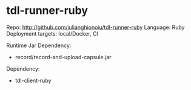 # tdl-runner-ruby

Repo: http://github.com/julianghionoiu/tdl-runner-ruby
Language: Ruby
Deployment targets: local/Docker, CI

Runtime Jar Dependency:

- record/record-and-upload-capsule.jar

Dependency:

- tdl-client-ruby